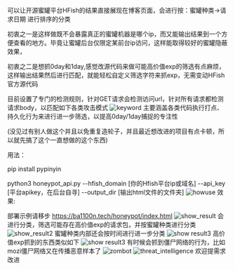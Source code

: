 可以让开源蜜罐平台HFish的结果直接展现在博客页面，会进行按：蜜罐种类->请求日期 进行排序的分类

初衷之一是这样做既不会暴露真正的蜜罐机器是哪个ip，而又能输出结果到一个方便查看的地方。毕竟让蜜罐后台仅限定某前台ip访问，这样能取得较好的蜜罐隐蔽效果，

初衷之二是想抓0day和1day,感觉改源代码来做可能高价值exp的筛选有点麻烦，这样输出结果然后进行匹配，就能轻松自定义筛选字符来抓exp，无需变动HFish官方源代码

目前设置了专门的检测规则，针对GET请求会检测访问url，针对所有请求都检测请求body，以匹配如下各类攻击模式
![keyword](https://balloonblogsrcs.oss-cn-shanghai.aliyuncs.com/20241126115637.png)
主要涵盖各类代码执行打点、持久化行为来进行进一步筛选，以提高0day/1day捕捉的专注性

(没见过有别人做这个并且以免重复造轮子，并且最近想改进的项目有点卡顿，所以就先搞了这个一直想做的这个东西)

用法：

pip install pypinyin

python3 honeypot_api.py --hfish_domain [你的Hfish平台ip或域名] --api_key [平台apikey，在后台自寻] --output_dir [输出html文件的文件夹]
![howuse](https://balloonblogsrcs.oss-cn-shanghai.aliyuncs.com/bb2d7d2e3d6eee00a15b5fb2a2e4a05.png)
效果:

部署示例请移步 https://ba1100n.tech/honeypot/index.html
![show_result](https://balloonblogsrcs.oss-cn-shanghai.aliyuncs.com/20241122222259.png)
会进行分类，筛选可能存在高价值exp的请求包，并按蜜罐种类进行分类
![show_result2](https://balloonblogsrcs.oss-cn-shanghai.aliyuncs.com/20241126115918.png)
蜜罐种类内部还会按时间进行进一步分类
![show result3](https://balloonblogsrcs.oss-cn-shanghai.aliyuncs.com/20241126120038.png)
高价值exp抓到的东西类似如下
![show result3](https://balloonblogsrcs.oss-cn-shanghai.aliyuncs.com/20241126120158.png)
有时候会抓到僵尸网络的行为，比如mozi僵尸网络又在传播恶意样本了
![zombot](https://balloonblogsrcs.oss-cn-shanghai.aliyuncs.com/20241126120251.png)
![threat_intelligence](https://balloonblogsrcs.oss-cn-shanghai.aliyuncs.com/20241126120347.png)
欢迎提需求改进

